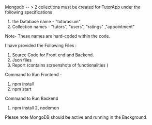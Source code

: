 Mongodb -- >
2 collections must be created for TutorApp under the following specifications

1. the Database name - "tutorasium"
2. Collection names - "tutors", "users", "ratings" ,"appointment"

Note- These names are hard-coded within the code. 

I have provided the Following Files : 
1. Source Code for Front end and Backend.
2. Json files
3. Report (contains screenshots of functionalities )

Command to Run Frontend -

1. npm install 
2. npm start

Command to Run Backend 
1. npm install
2, nodemon

Please note MongoDB should be active and running in the Background. 